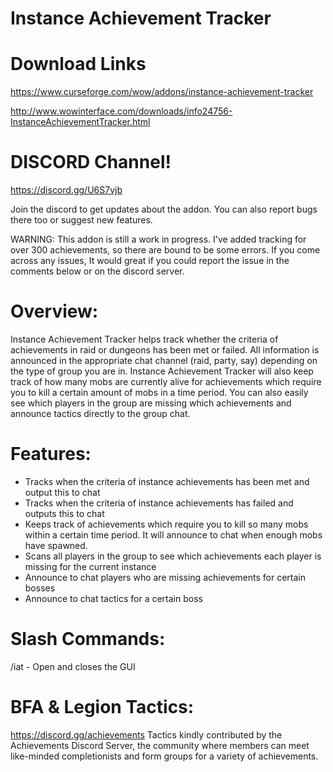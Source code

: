 # Instance Achievement Tracker

# Download Links

https://www.curseforge.com/wow/addons/instance-achievement-tracker

http://www.wowinterface.com/downloads/info24756-InstanceAchievementTracker.html

# DISCORD Channel!

https://discord.gg/U6S7vjb

Join the discord to get updates about the addon. You can also report bugs there too or suggest new features.

WARNING: This addon is still a work in progress. I've added tracking for over 300 achievements, so there are bound to be some errors. If you come across any issues, It would great if you could report the issue in the comments below or on the discord server.

# Overview:
Instance Achievement Tracker helps track whether the criteria of achievements in raid or dungeons has been met or failed. All information is announced in the appropriate chat channel (raid, party, say) depending on the type of group you are in. Instance Achievement Tracker will also keep track of how many mobs are currently alive for achievements which require you to kill a certain amount of mobs in a time period. You can also easily see which players in the group are missing which achievements and announce tactics directly to the group chat.

# Features:
* Tracks when the criteria of instance achievements has been met and output this to chat
* Tracks when the criteria of instance achievements has failed and outputs this to chat
* Keeps track of achievements which require you to kill so many mobs within a certain time period. It will announce to chat when enough mobs have spawned.
* Scans all players in the group to see which achievements each player is missing for the current instance
* Announce to chat players who are missing achievements for certain bosses
* Announce to chat tactics for a certain boss

# Slash Commands:
/iat - Open and closes the GUI

# BFA & Legion Tactics:
https://discord.gg/achievements
Tactics kindly contributed by the Achievements Discord Server, the community where members can meet like-minded completionists and form groups for a variety of achievements.
